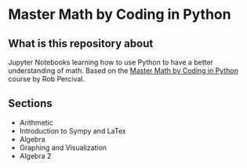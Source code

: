 # Master Math by Coding in Python

## What is this repository about

Jupyter Notebooks learning how to use Python to have a better understanding of math. Based on the [Master Math by Coding in Python](https://www.udemy.com/share/1021UoCUYYdVpRRHw=/) course by Rob Percival.

## Sections

- Arithmetic
- Introduction to Sympy and LaTex
- Algebra
- Graphing and Visualization
- Algebra 2
